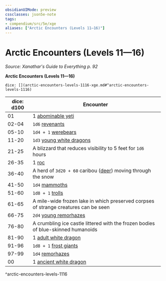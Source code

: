 ```yaml
---
obsidianUIMode: preview
cssclasses: json5e-note
tags:
- compendium/src/5e/xge
aliases: ["Arctic Encounters (Levels 11—16)"]
---
```

# Arctic Encounters (Levels 11—16)
*Source: Xanathar's Guide to Everything p. 92* 

**Arctic Encounters (Levels 11—16)**

`dice: [](arctic-encounters-levels-1116-xge.md#^arctic-encounters-levels-1116)`

| dice: d100 | Encounter |
|------------|-----------|
| 01 | 1 [abominable yeti](/2-Mechanics/CLI/bestiary/monstrosity/abominable-yeti.md) |
| 02-04 | `1d6` [revenants](/2-Mechanics/CLI/bestiary/undead/revenant.md) |
| 05-10 | `1d4 + 1` [werebears](/2-Mechanics/CLI/bestiary/humanoid/werebear.md) |
| 11-20 | `1d3` [young white dragons](/2-Mechanics/CLI/bestiary/dragon/young-white-dragon.md) |
| 21-25 | A blizzard that reduces visibility to 5 feet for `1d6` hours |
| 26-35 | 1 [roc](/2-Mechanics/CLI/bestiary/monstrosity/roc.md) |
| 36-40 | A herd of `3d20 + 60` caribou ([deer](/2-Mechanics/CLI/bestiary/beast/deer.md)) moving through the snow |
| 41-50 | `1d4` [mammoths](/2-Mechanics/CLI/bestiary/beast/mammoth.md) |
| 51-60 | `1d8 + 1` [trolls](/2-Mechanics/CLI/bestiary/giant/troll.md) |
| 61-65 | A mile-wide frozen lake in which preserved corpses of strange creatures can be seen |
| 66-75 | `2d4` [young remorhazes](/2-Mechanics/CLI/bestiary/monstrosity/young-remorhaz.md) |
| 76-80 | A crumbling ice castle littered with the frozen bodies of blue-skinned humanoids |
| 81-90 | 1 [adult white dragon](/2-Mechanics/CLI/bestiary/dragon/adult-white-dragon.md) |
| 91-96 | `1d8 + 1` [frost giants](/2-Mechanics/CLI/bestiary/giant/frost-giant.md) |
| 97-99 | `1d4` [remorhazes](/2-Mechanics/CLI/bestiary/monstrosity/remorhaz.md) |
| 00 | 1 [ancient white dragon](/2-Mechanics/CLI/bestiary/dragon/ancient-white-dragon.md) |
^arctic-encounters-levels-1116